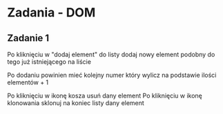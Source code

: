 # Zadania - DOM

## Zadanie 1
Po kliknięciu w "dodaj element" do listy dodaj nowy element podobny do tego już istniejącego na liście

Po dodaniu powinien mieć kolejny numer który wylicz na podstawie ilości elementów + 1

Po kliknięciu w ikonę kosza usuń dany element
Po kliknięciu w ikonę klonowania sklonuj na koniec listy dany element